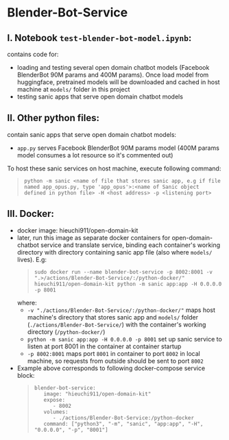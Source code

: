 # Blender-Bot-Service

## I. Notebook `test-blender-bot-model.ipynb`:
contains code for:
- loading and testing several open domain chatbot models (Facebook BlenderBot 90M params and 400M params). Once load model from huggingface, pretrained models will be downloaded and cached in host machine at `models/` folder in this project
- testing sanic apps that serve open domain chatbot models

## II. Other python files:
contain sanic apps that serve open domain chatbot models:
- `app.py` serves Facebook BlenderBot 90M params model (400M params model consumes a lot resource so it's commented out)

To host these sanic services on host machine, execute following command:
>```
>python -m sanic <name of file that stores sanic app, e.g if file named app_opus.py, type 'app_opus'>:<name of Sanic object defined in python file> -H <host address> -p <listening port>
>```

## III. Docker:
- docker image: hieuchi911/open-domain-kit
- later, run this image as separate docker containers for open-domain-chatbot service and translate service, binding each container's working directory with directory containing sanic app file (also where `models/` lives). E.g:
  >```
  >sudo docker run --name blender-bot-service -p 8002:8001 -v ".>/actions/Blender-Bot-Service/:/python-docker/" hieuchi911/open-domain-kit python -m sanic app:app -H 0.0.0.0 -p 8001
  >```
  where:
  - `-v "./actions/Blender-Bot-Service/:/python-docker/"` maps host machine's directory that stores sanic app and `models/` folder (`./actions/Blender-Bot-Service/`) with the container's working directory (`/python-docker/`)
  - `python -m sanic app:app -H 0.0.0.0 -p 8001` set up sanic service to listen at port 8001 in the container at container startup
  - `-p 8002:8001` maps port `8001` in container to port `8002` in local machine, so requests from outside should be sent to port `8002`
- Example above corresponds to following docker-compose service block:
  >```
  >blender-bot-service:
  >    image: "hieuchi911/open-domain-kit"
  >    expose:
  >       - 8002
  >    volumes:
  >       - ./actions/Blender-Bot-Service:/python-docker
  >    command: ["python3", "-m", "sanic", "app:app", "-H", "0.0.0.0", "-p", "8001"]
  >```